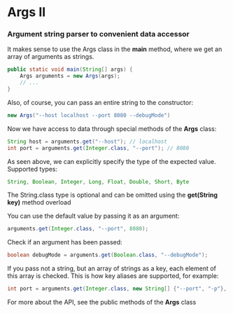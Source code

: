# Args II
### Argument string parser to convenient data accessor

It makes sense to use the Args class in the **main** method, where we
get an array of arguments as strings.

```java
public static void main(String[] args) {
    Args arguments = new Args(args);
    // ...
}
```

Also, of course, you can pass an entire string to the constructor:

```java
new Args("--host localhost --port 8080 --debugMode")
```

Now we have access to data through special methods of the **Args** class:

```java
String host = arguments.get("--host"); // localhost
int port = arguments.get(Integer.class, "--port"); // 8080
```

As seen above, we can explicitly specify the type of the expected value. Supported types:

```java
String, Boolean, Integer, Long, Float, Double, Short, Byte
```

The String.class type is optional and can be omitted using the **get(String key)** method overload

You can use the default value by passing it as an argument:

```java
arguments.get(Integer.class, "--port", 8080);
```

Check if an argument has been passed:

```java
boolean debugMode = arguments.get(Boolean.class, "--debugMode");
```

If you pass not a string, but an array of strings as a key, each element of this array is checked.
This is how key aliases are supported, for example:

```java
int port = arguments.get(Integer.class, new String[] {"--port", "-p"}, 8080);
```

For more about the API, see the public methods of the **Args** class


